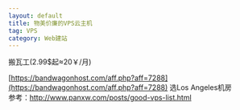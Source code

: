 ```yaml
---
layout: default
title: 物美价廉的VPS云主机
tag: VPS
category: Web建站
---
```


搬瓦工(2.99$起≈20￥/月)

[https://bandwagonhost.com/aff.php?aff=7288](https://bandwagonhost.com/aff.php?aff=7288)
选Los Angeles机房<br/>
参考：http://www.panxw.com/posts/good-vps-list.html


